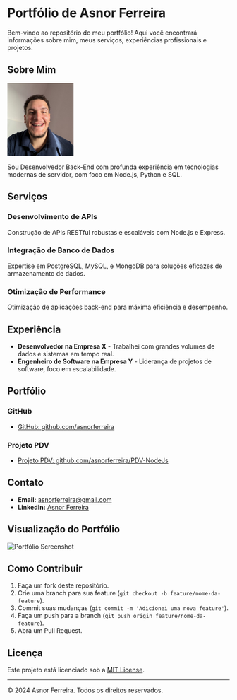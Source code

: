 # Portfólio de Asnor Ferreira

Bem-vindo ao repositório do meu portfólio! Aqui você encontrará informações sobre mim, meus serviços, experiências profissionais e projetos.

## Sobre Mim

<img src="asnor-ferreira.jpg" alt="Asnor Ferreira" width="150" />

Sou Desenvolvedor Back-End com profunda experiência em tecnologias modernas de servidor, com foco em Node.js, Python e SQL.

## Serviços

### Desenvolvimento de APIs
Construção de APIs RESTful robustas e escaláveis com Node.js e Express.

### Integração de Banco de Dados
Expertise em PostgreSQL, MySQL, e MongoDB para soluções eficazes de armazenamento de dados.

### Otimização de Performance
Otimização de aplicações back-end para máxima eficiência e desempenho.

## Experiência

- **Desenvolvedor na Empresa X** - Trabalhei com grandes volumes de dados e sistemas em tempo real.
- **Engenheiro de Software na Empresa Y** - Liderança de projetos de software, foco em escalabilidade.

## Portfólio

### GitHub
- [GitHub: github.com/asnorferreira](https://github.com/asnorferreira)

### Projeto PDV
- [Projeto PDV: github.com/asnorferreira/PDV-NodeJs](https://github.com/asnorferreira/PDV-NodeJs)

## Contato

- **Email:** [asnorferreira@gmail.com](mailto:asnorferreira@gmail.com)
- **LinkedIn:** [Asnor Ferreira](https://www.linkedin.com/in/asnor-ferreira)

## Visualização do Portfólio

![Portfólio Screenshot](screenshot.png)

## Como Contribuir

1. Faça um fork deste repositório.
2. Crie uma branch para sua feature (`git checkout -b feature/nome-da-feature`).
3. Commit suas mudanças (`git commit -m 'Adicionei uma nova feature'`).
4. Faça um push para a branch (`git push origin feature/nome-da-feature`).
5. Abra um Pull Request.

## Licença

Este projeto está licenciado sob a [MIT License](LICENSE).

---

© 2024 Asnor Ferreira. Todos os direitos reservados.
